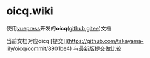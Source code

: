 # oicq.wiki

使用[vuepress](https://vuepress.vuejs.org/zh/)开发的**oicq**([github](https://github.com/takayama-lily/oicq),[gitee](https://gitee.com/takayama/oicq))文档

当前文档对应oicq [提交]](https://github.com/takayama-lily/oicq/commit/8901be4)
[与最新版提交做比较](https://github.com/takayama-lily/oicq/compare/d247fa9..8901be4)
